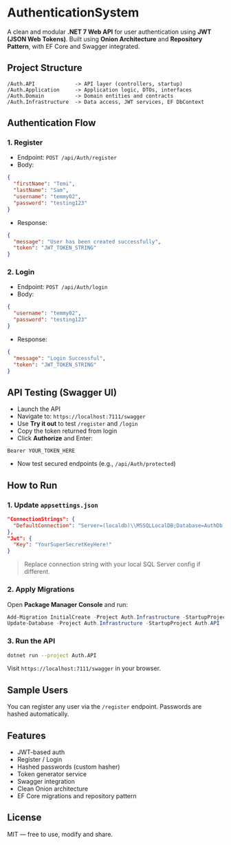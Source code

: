 # AuthenticationSystem

A clean and modular **.NET 7 Web API** for user authentication using **JWT (JSON Web Tokens)**. Built using **Onion Architecture** and **Repository Pattern**, with EF Core and Swagger integrated.


## Project Structure

```
/Auth.API             -> API layer (controllers, startup)
/Auth.Application     -> Application logic, DTOs, interfaces
/Auth.Domain          -> Domain entities and contracts
/Auth.Infrastructure  -> Data access, JWT services, EF DbContext
```

## Authentication Flow

### 1. **Register**
- Endpoint: `POST /api/Auth/register`
- Body:
```json
{
  "firstName": "Temi",
  "lastName": "Sam",
  "username": "temmy02",
  "password": "testing123"
}
```
- Response:
```json
{
  "message": "User has been created successfully",
  "token": "JWT_TOKEN_STRING"
}
```

### 2. **Login**
- Endpoint: `POST /api/Auth/login`
- Body:
```json
{
  "username": "temmy02",
  "password": "testing123"
}
```
- Response:
```json
{
  "message": "Login Successful",
  "token": "JWT_TOKEN_STRING"
}
```

## API Testing (Swagger UI)

- Launch the API
- Navigate to: `https://localhost:7111/swagger`
- Use **Try it out** to test `/register` and `/login`
- Copy the token returned from login
- Click **Authorize** and Enter:
```
Bearer YOUR_TOKEN_HERE
```
- Now test secured endpoints (e.g., `/api/Auth/protected`)


## How to Run

### 1. Update `appsettings.json`

```json
"ConnectionStrings": {
  "DefaultConnection": "Server=(localdb)\\MSSQLLocalDB;Database=AuthDb;Trusted_Connection=True;"
},
"Jwt": {
  "Key": "YourSuperSecretKeyHere!"
}
```

> Replace connection string with your local SQL Server config if different.


### 2. Apply Migrations

Open **Package Manager Console** and run:

```powershell
Add-Migration InitialCreate -Project Auth.Infrastructure -StartupProject Auth.API
Update-Database -Project Auth.Infrastructure -StartupProject Auth.API
```

### 3. Run the API

```bash
dotnet run --project Auth.API
```

Visit `https://localhost:7111/swagger` in your browser.


## Sample Users

You can register any user via the `/register` endpoint. Passwords are hashed automatically.


## Features

- JWT-based auth
- Register / Login
- Hashed passwords (custom hasher)
- Token generator service
- Swagger integration
- Clean Onion architecture
- EF Core migrations and repository pattern


## License

MIT — free to use, modify and share.
